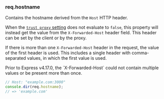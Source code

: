 <h3 id='req.hostname'>req.hostname</h3>

Contains the hostname derived from the `Host` HTTP header.

When the [`trust proxy` setting](/5x/api.html#trust.proxy.options.table)
does not evaluate to `false`, this property will instead get the value
from the `X-Forwarded-Host` header field. This header can be set by
the client or by the proxy.

If there is more than one `X-Forwarded-Host` header in the request, the
value of the first header is used. This includes a single header with
comma-separated values, in which the first value is used.

<div class="doc-box doc-info" markdown="1">
Prior to Express v4.17.0, the `X-Forwarded-Host` could not contain multiple
values or be present more than once.
</div>

```js
// Host: "example.com:3000"
console.dir(req.hostname);
// => 'example.com'
```

